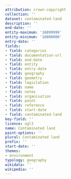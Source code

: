 ```yaml
---
attribution: crown-copyright
collection: ''
dataset: contaminated-land
description: ''
end-date: ''
entity-maximum: '16899999'
entity-minimum: '16800000'
entry-date: ''
fields:
- field: categories
- field: documentation-url
- field: end-date
- field: entity
- field: entry-date
- field: geography
- field: geometry
- field: legislation
- field: name
- field: notes
- field: organisation
- field: point
- field: reference
- field: start-date
- field: contaminated-land
key-field: ''
licence: ogl3
name: Contaminated land
paint-options: ''
plural: Contaminated land
prefix: ''
start-date: ''
themes:
- environment
typology: geography
wikidata: ''
wikipedia: ''
---
```

